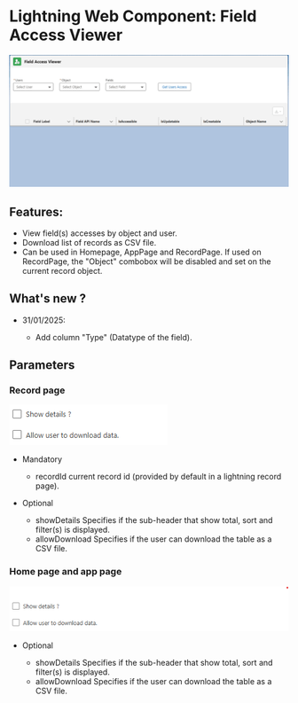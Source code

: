# Lightning Web Component: Field Access Viewer

<img src="docs/animation.gif" alt=""/>

## Features:

- View field(s) accesses by object and user.
- Download list of records as CSV file.
- Can be used in Homepage, AppPage and RecordPage. If used on RecordPage, the "Object" combobox will be disabled and set on the current record object.

## What's new ?

- 31/01/2025:

  - Add column "Type" (Datatype of the field).

## Parameters

### Record page

<img src="docs/recordPageProperty.png" alt=""/>

- Mandatory

  - recordId current record id (provided by default in a lightning record page).

- Optional

  - showDetails Specifies if the sub-header that show total, sort and filter(s) is displayed.
  - allowDownload Specifies if the user can download the table as a CSV file.

### Home page and app page

<img src="docs/homePageProperty.png" alt=""/>

- Optional

  - showDetails Specifies if the sub-header that show total, sort and filter(s) is displayed.
  - allowDownload Specifies if the user can download the table as a CSV file.

